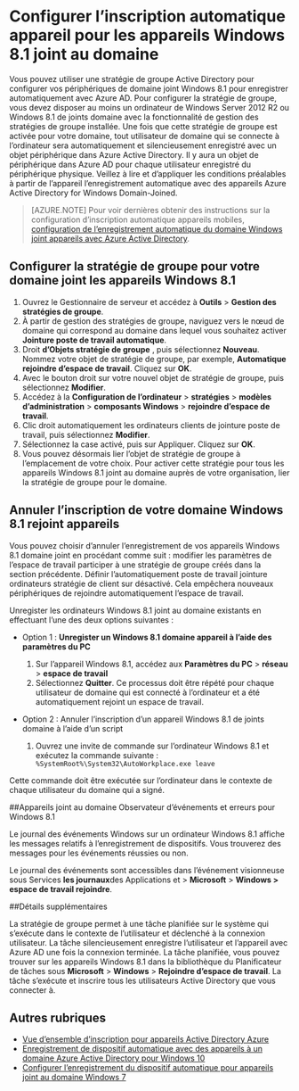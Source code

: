 <properties
    pageTitle="Configurer l’inscription automatique appareil pour les appareils Windows 8.1 joint au domaine | Microsoft Azure"
    description=" Étapes de configuration de stratégie de groupe pour les appareils Windows 8.1 à un domaine enregistrer automatiquement avec Azure AD. "
    services="active-directory"
    documentationCenter=""
    authors="femila"
    manager="swadhwa"
    editor=""/>

<tags
    ms.service="active-directory"
    ms.workload="identity"
    ms.tgt_pltfrm="na"
    ms.devlang="na"
    ms.topic="article"
    ms.date="09/21/2016"
    ms.author="Markvi"/>

# <a name="configure-automatic-device-registration-for-windows-81-domain-joined-devices"></a>Configurer l’inscription automatique appareil pour les appareils Windows 8.1 joint au domaine

Vous pouvez utiliser une stratégie de groupe Active Directory pour configurer vos périphériques de domaine joint Windows 8.1 pour enregistrer automatiquement avec Azure AD. Pour configurer la stratégie de groupe, vous devez disposer au moins un ordinateur de Windows Server 2012 R2 ou Windows 8.1 de joints domaine avec la fonctionnalité de gestion des stratégies de groupe installée. Une fois que cette stratégie de groupe est activée pour votre domaine, tout utilisateur de domaine qui se connecte à l’ordinateur sera automatiquement et silencieusement enregistré avec un objet périphérique dans Azure Active Directory. Il y aura un objet de périphérique dans Azure AD pour chaque utilisateur enregistré du périphérique physique. Veillez à lire et d’appliquer les conditions préalables à partir de l’appareil l’enregistrement automatique avec des appareils Azure Active Directory for Windows Domain-Joined.

>[AZURE.NOTE]
 Pour voir dernières obtenir des instructions sur la configuration d’inscription automatique appareils mobiles, [configuration de l’enregistrement automatique du domaine Windows joint appareils avec Azure Active Directory](active-directory-conditional-access-automatic-device-registration-setup.md).



## <a name="configure-the-group-policy-for-your-windows-81-domain-joined-devices"></a>Configurer la stratégie de groupe pour votre domaine joint les appareils Windows 8.1

1. Ouvrez le Gestionnaire de serveur et accédez à **Outils** > **Gestion des stratégies de groupe**.
2. À partir de gestion des stratégies de groupe, naviguez vers le nœud de domaine qui correspond au domaine dans lequel vous souhaitez activer **Jointure poste de travail automatique**.
3. Droit **d’Objets stratégie de groupe** , puis sélectionnez **Nouveau**. Nommez votre objet de stratégie de groupe, par exemple, **Automatique rejoindre d’espace de travail**. Cliquez sur **OK**.
4. Avec le bouton droit sur votre nouvel objet de stratégie de groupe, puis sélectionnez **Modifier**.
5. Accédez à la **Configuration de l’ordinateur** > **stratégies** > **modèles d’administration** > **composants Windows** > **rejoindre d’espace de travail**.
6. Clic droit automatiquement les ordinateurs clients de jointure poste de travail, puis sélectionnez **Modifier**.
7. Sélectionnez la case activé, puis sur Appliquer. Cliquez sur **OK**.
8. Vous pouvez désormais lier l’objet de stratégie de groupe à l’emplacement de votre choix. Pour activer cette stratégie pour tous les appareils Windows 8.1 joint au domaine auprès de votre organisation, lier la stratégie de groupe pour le domaine.

## <a name="unregistering-your-windows-81-domain-joined-devices"></a>Annuler l’inscription de votre domaine Windows 8.1 rejoint appareils

Vous pouvez choisir d’annuler l’enregistrement de vos appareils Windows 8.1 domaine joint en procédant comme suit : modifier les paramètres de l’espace de travail participer à une stratégie de groupe créés dans la section précédente. Définir l’automatiquement poste de travail jointure ordinateurs stratégie de client sur désactivé. Cela empêchera nouveaux périphériques de rejoindre automatiquement l’espace de travail.

Unregister les ordinateurs Windows 8.1 joint au domaine existants en effectuant l’une des deux options suivantes :

* Option 1 : **Unregister un Windows 8.1 domaine appareil à l’aide des paramètres du PC**
  1. Sur l’appareil Windows 8.1, accédez aux **Paramètres du PC** > **réseau** > **espace de travail**
  2. Sélectionnez **Quitter**.
Ce processus doit être répété pour chaque utilisateur de domaine qui est connecté à l’ordinateur et a été automatiquement rejoint un espace de travail.

* Option 2 : Annuler l’inscription d’un appareil Windows 8.1 de joints domaine à l’aide d’un script
    1. Ouvrez une invite de commande sur l’ordinateur Windows 8.1 et exécutez la commande suivante :` %SystemRoot%\System32\AutoWorkplace.exe leave`
   
Cette commande doit être exécutée sur l’ordinateur dans le contexte de chaque utilisateur du domaine qui a signé.

##<a name="event-viewer--errors-for-windows-81-domain-joined-devices"></a>Appareils joint au domaine Observateur d’événements et erreurs pour Windows 8.1

Le journal des événements Windows sur un ordinateur Windows 8.1 affiche les messages relatifs à l’enregistrement de dispositifs. Vous trouverez des messages pour les événements réussies ou non. 

Le journal des événements sont accessibles dans l’événement visionneuse sous Services **les journaux**des Applications et > **Microsoft** > **Windows > espace de travail rejoindre**.

##<a name="additional-details"></a>Détails supplémentaires

La stratégie de groupe permet à une tâche planifiée sur le système qui s’exécute dans le contexte de l’utilisateur et déclenché à la connexion utilisateur. La tâche silencieusement enregistre l’utilisateur et l’appareil avec Azure AD une fois la connexion terminée. La tâche planifiée, vous pouvez trouver sur les appareils Windows 8.1 dans la bibliothèque du Planificateur de tâches sous **Microsoft** > **Windows** > **Rejoindre d’espace de travail**. La tâche s’exécute et inscrire tous les utilisateurs Active Directory que vous connecter à. 

## <a name="additional-topics"></a>Autres rubriques
- [Vue d’ensemble d’inscription pour appareils Active Directory Azure](active-directory-conditional-access-device-registration-overview.md)
- [Enregistrement de dispositif automatique avec des appareils à un domaine Azure Active Directory pour Windows 10](active-directory-conditional-access-automatic-device-registration.md)
- [Configurer l’enregistrement du dispositif automatique pour appareils joint au domaine Windows 7](active-directory-conditional-access-automatic-device-registration-windows7.md)

